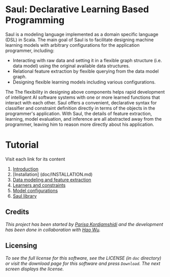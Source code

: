 # Saul: Declarative Learning  Based Programming

Saul is a modeling language implemented as a domain specific language (DSL) in Scala.
The main goal of Saul is to facilitate designing machine learning models with arbitrary configurations for the application programmer, including:

* Interacting with raw data and setting it in a flexible graph structure (i.e. data model) using the original available data structures.
* Relational feature extraction by flexible querying from the data model graph.
* Designing flexible learning models including various configurations.

The The flexibility in designing above components helps rapid development of intelligent AI software systems with one or more learned functions that interact with each other.
Saul offers a convenient, declarative syntax for classifier and constraint definition directly in terms of the objects in the programmer's application.
With Saul, the details of feature extraction, learning, model evaluation, and inference are all abstracted away from the programmer, leaving him to reason more directly about his application.

# Tutorial
Visit each link for its content

 1. [Introduction](doc/INTRO.md)
 2. [Installation] (doc/INSTALLATION.md)
 2. [Data modeling and feature extraction](doc/DATAMODELING.md)
 3. [Learners and constraints](doc/SAULLANGUAGE.md)
 4. [Model configurations](doc/Models.md)
 5. [Saul library](doc/LBJLIBRARY.md)


## Credits 
_This project has been started by [Parisa Kordjamshidi](kordjam@illinois.edu) and the development has been done in collaboration with [Hao Wu](haowu4@illinois.edu)._


## Licensing
_To see the full license for this software, see the LICENSE (in `doc` directory) or visit the download page 
for this software and press `Download`. The next screen displays the license._
